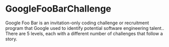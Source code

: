 # GoogleFooBarChallenge
Google Foo Bar is an invitation-only coding challenge or recruitment program that Google used to identify potential software engineering talent..
There are 5 levels, each with a different number of challenges that follow a story.

